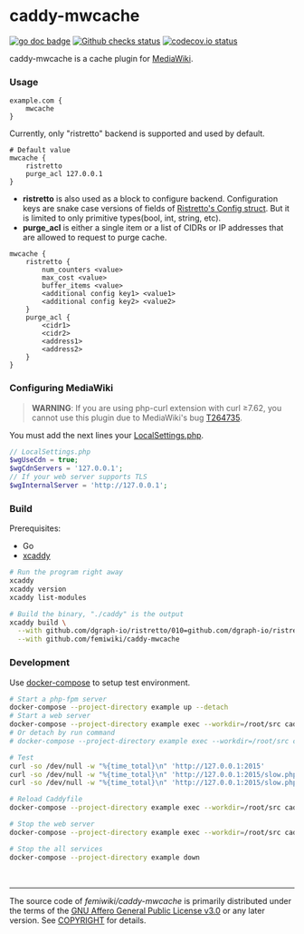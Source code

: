 caddy-mwcache
========
[![go doc badge]][go doc link]
[![Github checks status]][github checks link]
[![codecov.io status]][codecov.io link]

caddy-mwcache is a cache plugin for [MediaWiki].

### Usage
```caddyfile
example.com {
    mwcache
}
```

Currently, only "ristretto" backend is supported and used by default.

```caddyfile
# Default value
mwcache {
    ristretto
    purge_acl 127.0.0.1
}
```

- **ristretto** is also used as a block to configure backend. Configuration keys
  are snake case versions of fields of [Ristretto's Config struct]. But it is
  limited to only primitive types(bool, int, string, etc).
- **purge_acl** is either a single item or a list of CIDRs or IP addresses that
  are allowed to request to purge cache.

```caddyfile
mwcache {
    ristretto {
        num_counters <value>
        max_cost <value>
        buffer_items <value>
        <additional config key1> <value1>
        <additional config key2> <value2>
    }
    purge_acl {
        <cidr1>
        <cidr2>
        <address1>
        <address2>
    }
}
```

### Configuring MediaWiki
> **WARNING**: If you are using php-curl extension with curl ≥7.62, you cannot
> use this plugin due to MediaWiki's bug [T264735].

You must add the next lines your [LocalSettings.php].

```php
// LocalSettings.php
$wgUseCdn = true;
$wgCdnServers = '127.0.0.1';
// If your web server supports TLS
$wgInternalServer = 'http://127.0.0.1';
```

### Build
Prerequisites:

- Go
- [xcaddy]

```bash
# Run the program right away
xcaddy
xcaddy version
xcaddy list-modules

# Build the binary, "./caddy" is the output
xcaddy build \
  --with github.com/dgraph-io/ristretto/010=github.com/dgraph-io/ristretto@v0.1.0 \
  --with github.com/femiwiki/caddy-mwcache
```

### Development
Use [docker-compose] to setup test environment.

```bash
# Start a php-fpm server
docker-compose --project-directory example up --detach
# Start a web server
docker-compose --project-directory example exec --workdir=/root/src caddy xcaddy start --config example/Caddyfile
# Or detach by run command
# docker-compose --project-directory example exec --workdir=/root/src caddy xcaddy run --config example/Caddyfile

# Test
curl -so /dev/null -w "%{time_total}\n" 'http://127.0.0.1:2015'
curl -so /dev/null -w "%{time_total}\n" 'http://127.0.0.1:2015/slow.php'
curl -so /dev/null -w "%{time_total}\n" 'http://127.0.0.1:2015/slow.php'

# Reload Caddyfile
docker-compose --project-directory example exec --workdir=/root/src caddy xcaddy reload --config example/Caddyfile

# Stop the web server
docker-compose --project-directory example exec --workdir=/root/src caddy xcaddy stop

# Stop the all services
docker-compose --project-directory example down
```

&nbsp;

--------

The source code of *femiwiki/caddy-mwcache* is primarily distributed under the
terms of the [GNU Affero General Public License v3.0] or any later version. See
[COPYRIGHT] for details.

[go doc badge]: https://img.shields.io/badge/godoc-reference-blue.svg
[go doc link]: http://godoc.org/github.com/femiwiki/caddy-mwcache
[github checks status]: https://badgen.net/github/checks/femiwiki/caddy-mwcache
[github checks link]: https://github.com/femiwiki/caddy-mwcache/actions
[codecov.io status]: https://badgen.net/codecov/c/github/femiwiki/caddy-mwcache
[codecov.io link]: https://codecov.io/gh/femiwiki/caddy-mwcache

[mediawiki]: https://www.mediawiki.org
[Ristretto's Config struct]: https://pkg.go.dev/github.com/dgraph-io/ristretto#Config
[T264735]: https://phabricator.wikimedia.org/T264735
[localsettings.php]: https://www.mediawiki.org/wiki/Manual:LocalSettings.php
[xcaddy]: https://github.com/caddyserver/xcaddy
[docker-compose]: https://docs.docker.com/compose/

[GNU Affero General Public License v3.0]: LICENSE
[COPYRIGHT]: COPYRIGHT
